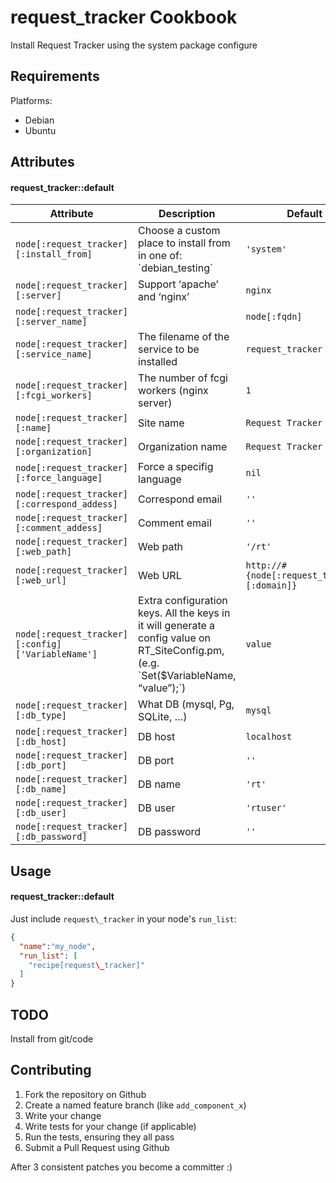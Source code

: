 request\_tracker Cookbook
=========================
Install Request Tracker using the system package configure

Requirements
------------
Platforms:
 - Debian
 - Ubuntu

Attributes
----------
#### request\_tracker::default
| Attribute                                         | Description                                                                                                                             | Default                                     |
|---------------------------------------------------|-----------------------------------------------------------------------------------------------------------------------------------------|---------------------------------------------|
| `node[:request_tracker][:install_from]`           | Choose a custom place to install from in one of: \`debian\_testing\`                                                                    | `'system'`                                  |
| `node[:request_tracker][:server]`                 | Support ‘apache’ and ‘nginx’                                                                                                            | `nginx`                                     |
| `node[:request_tracker][:server_name]`            |                                                                                                                                         | `node[:fqdn]`                               |
| `node[:request_tracker][:service_name]`           | The filename of the service to be installed                                                                                             | `request_tracker`                           |
| `node[:request_tracker][:fcgi_workers]`           | The number of fcgi workers (nginx server)                                                                                               | `1`                                         |
| `node[:request_tracker][:name]`                   | Site name                                                                                                                               | `Request Tracker`                           |
| `node[:request_tracker][:organization]`           | Organization name                                                                                                                       | `Request Tracker`                           |
| `node[:request_tracker][:force_language]`         | Force a specifig language                                                                                                               | `nil`                                       |
| `node[:request_tracker][:correspond_addess]`      | Correspond email                                                                                                                        | `''`                                        |
| `node[:request_tracker][:comment_addess]`         | Comment email                                                                                                                           | `''`                                        |
| `node[:request_tracker][:web_path]`               | Web path                                                                                                                                | `'/rt'`                                     |
| `node[:request_tracker][:web_url]`                | Web URL                                                                                                                                 | `http://#{node[:request_tracker][:domain]}` |
| `node[:request_tracker][:config]['VariableName']` | Extra configuration keys. All the keys in it will generate a config value on RT\_SiteConfig.pm, (e.g. \`Set($VariableName, “value”);\`) | `value`                                     |
| `node[:request_tracker][:db_type]`                | What DB (mysql, Pg, SQLite, …)                                                                                                          | `mysql`                                     |
| `node[:request_tracker][:db_host]`                | DB host                                                                                                                                 | `localhost`                                 |
| `node[:request_tracker][:db_port]`                | DB port                                                                                                                                 | `''`                                        |
| `node[:request_tracker][:db_name]`                | DB name                                                                                                                                 | `'rt'`                                      |
| `node[:request_tracker][:db_user]`                | DB user                                                                                                                                 | `'rtuser'`                                  |
| `node[:request_tracker][:db_password]`            | DB password                                                                                                                             | `''`                                        |

Usage
-----
#### request\_tracker::default
Just include `request\_tracker` in your node's `run_list`:

```json
{
  "name":"my_node",
  "run_list": [
    "recipe[request\_tracker]"
  ]
}
```

TODO
----
Install from git/code

Contributing
------------
1. Fork the repository on Github
2. Create a named feature branch (like `add_component_x`)
3. Write your change
4. Write tests for your change (if applicable)
5. Run the tests, ensuring they all pass
6. Submit a Pull Request using Github

After 3 consistent patches you become a committer :)

